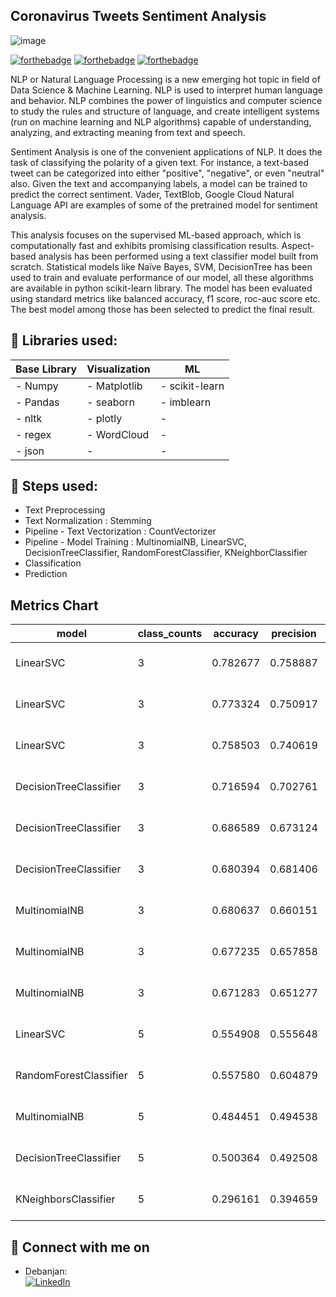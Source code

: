 ## Coronavirus Tweets Sentiment Analysis

![image](https://user-images.githubusercontent.com/39692126/162616790-2161d8a9-b452-42cc-af68-6ffd8abe14bb.png)

[![forthebadge](https://forthebadge.com/images/badges/built-with-love.svg)]()
[![forthebadge](https://forthebadge.com/images/badges/made-with-python.svg)](https://forthebadge.com)
[![forthebadge](https://forthebadge.com/images/badges/powered-by-responsibility.svg)](https://forthebadge.com)


NLP or Natural Language Processing is a new emerging hot topic in field of Data Science & Machine Learning. NLP is used to interpret human language and behavior. NLP combines the power of linguistics and computer science to study the rules and structure of language, and create intelligent systems (run on machine learning and NLP algorithms) capable of understanding, analyzing, and extracting meaning from text and speech. 

Sentiment Analysis is one of the convenient applications of NLP. It does the task of classifying the polarity of a given text. For instance, a text-based tweet can be categorized into either "positive", "negative", or even "neutral" also. Given the text and accompanying labels, a model can be trained to predict the correct sentiment. Vader, TextBlob, Google Cloud Natural Language API are examples of some of the pretrained model for sentiment analysis. 

This analysis focuses on the supervised ML-based approach, which is computationally fast and exhibits promising classification results. Aspect-based analysis has been performed using a text classifier model built from scratch.  Statistical models like Naïve Bayes, SVM, DecisionTree has been used to train and evaluate performance of our model, all these algorithms are available in python scikit-learn library. The model has been evaluated using standard metrics like balanced accuracy, f1 score, roc-auc score etc. The best model among those has been selected to predict the final result.

## 🔧 Libraries used:
| Base Library 		    | Visualization		    | ML  	|
|---			      		|---		    		|---		      	|
| - Numpy	    | - Matplotlib		    | - scikit-learn		|
| - Pandas				    | - seaborn			    | - imblearn			|
| - nltk		    | - plotly			    | - 			|
| - regex			    | - WordCloud			    | - 			|
| - json	    | - 			    | - 			|


## 🔧 Steps used:
* Text Preprocessing
* Text Normalization : Stemming
* Pipeline - Text Vectorization : CountVectorizer
* Pipeline - Model Training : MultinomialNB, LinearSVC, DecisionTreeClassifier, RandomForestClassifier, KNeighborClassifier
* Classification
* Prediction

## Metrics Chart

| model | class_counts	| accuracy |	precision |	recall |	f1_score |	best_params |	group |
|---	|---            |---       |---           |---     |---          |---	        |---	  |
| LinearSVC |	3 |	0.782677 |	0.758887 |	0.774365 |	0.764632 |	{'count__max_df': 0.1, 'count__max_features': ... |	No oversampling 3 Classes |
| LinearSVC | 	3 | 	0.773324 | 	0.750917 | 	0.772585 | 	0.756545 | 	{'count__max_df': 0.07, 'count__max_features':... | 	Over sampled 3 Classes |
| LinearSVC | 	3 | 	0.758503 | 	0.740619 | 	0.765132 | 	0.744295 	 | {'count__max_df': 0.1, 'count__max_features': ...	 | Down sampled 3 Classes |
| DecisionTreeClassifier | 	3 | 	0.716594 |	0.702761 |	0.728597	 | 0.711387	 | {'count__max_df': 0.1, 'count__max_features': ... | 	Over sampled 3 Classes |
| DecisionTreeClassifier | 	3 | 	0.686589 |	0.673124 |	0.704074	 | 0.680350	 | {'count__max_df': 0.1, 'count__max_features': ... | 	No oversampling 3 Classes |
| DecisionTreeClassifier | 	3 | 	0.680394 |	0.681406 |	0.705867	 | 0.678373	 | {'count__max_df': 0.07, 'count__max_features':... | 	Down sampled 3 Classes |
| MultinomialNB | 	3	 | 0.680637	 | 0.660151	 | 0.677974	 | 0.664728	 | {'count__max_df': 1.0, 'count__max_features': ...	 | No oversampling 3 Classes |
| MultinomialNB | 	3	 | 0.677235	 | 0.657858	 | 0.677271	 | 0.661878	 | {'count__max_df': 1.0, 'count__max_features': ...	 | Over sampled 3 Classes |
| MultinomialNB | 	3	 | 0.671283	 | 0.651277	 | 0.668895	 | 0.653743	 | {'count__max_df': 0.1, 'count__max_features': ...	 | Down sampled 3 Classes |
| LinearSVC | 	5	 | 0.554908	 | 0.555648	 | 0.593317	 | 0.565862	 | {'count__max_df': 0.4, 'count__max_features': ...	 | No oversampling 5 Classes |
| RandomForestClassifier | 	5	 | 0.557580	 | 0.604879	 | 0.534083	 | 0.547559	 | {'count__max_df': 0.1, 'count__max_features': ...	 | No oversampling 5 Classes |
| MultinomialNB | 	5	 | 0.484451	 | 0.494538	 | 0.497850	 | 0.496112	 | {'count__max_df': 0.55, 'count__max_features':...	 | No oversampling 5 Classes |
| DecisionTreeClassifier | 	5	 | 0.500364	 | 0.492508	 | 0.506935	 | 0.493443	 | {'count__max_df': 0.1, 'count__max_features': ...	 | No oversampling 5 Classes |
| KNeighborsClassifier | 	5	 | 0.296161	 | 0.394659	 | 0.297510	 | 0.264569	 | {'count__max_df': 1.0, 'count__max_features': ...	 | No oversampling 5 Classes |

## 🤝 Connect with me on
* Debanjan:
<br> [![LinkedIn](https://img.shields.io/badge/linkedin-%230077B5.svg?&style=for-the-badge&logo=linkedin&logoColor=white)](https://www.linkedin.com/in/awesomedeba10/)
